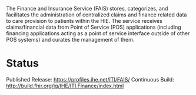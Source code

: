
The Finance and Insurance Service (FAIS) stores, categorizes, and facilitates the administration of centralized claims and finance
related data to care provision to patients within the HIE. The service receives claims/financial data from Point of Service (POS)
applications (including financing applications acting as a point of service interface outside of other POS systems) and
curates the management of them.

# Status

Published Release: https://profiles.ihe.net/ITI/FAIS/
Continuous Build: http://build.fhir.org/ig/IHE/ITI.Finance/index.html